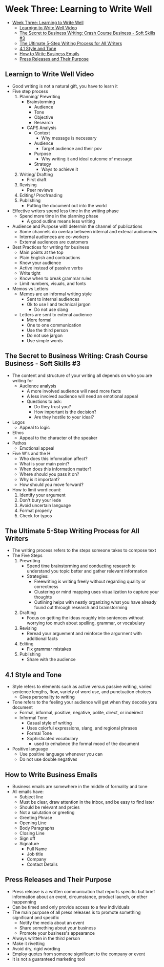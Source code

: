 # Week Three: Learning to Write Well

- [Week Three: Learning to Write Well](#week-three-learning-to-write-well)
  - [Learnign to Write Well Video](#learnign-to-write-well-video)
  - [The Secret to Business Writing: Crash Course Business - Soft Skills #3](#the-secret-to-business-writing-crash-course-business---soft-skills-3)
  - [The Ultimate 5-Step Writing Process for All Writers](#the-ultimate-5-step-writing-process-for-all-writers)
  - [4.1 Style and Tone](#41-style-and-tone)
  - [How to Write Business Emails](#how-to-write-business-emails)
  - [Press Releases and Their Purpose](#press-releases-and-their-purpose)

## Learnign to Write Well Video

- Good writing is not a natural gift, you have to learn it
- Five step process
    1. Planning/ Prewriting
        - Brainstorming
            - Audience
            - Tone
            - Objective
            - Research
        - CAPS Analysis
            - Context
                - Why message is necessary
            - Audience
                - Target audience and their pov
            - Purpose
                - Why writing it and ideal outcome of message
            - Strategy
                - Ways to achieve it
    2. Writing/ Drafting
        - First draft
    3. Revising
        - Peer reviews
    4. Editing/ Proofreading
    5. Publishing
        - Putting the document out into the world
- Effective writers spend less time in the writing phase
  - Spend more time in the planning phase
    - A good outline means less writing
- Audience and Purpose witll determin the channel of publications
  - Some channels do overlap between internal and extenal audiuences
  - Internal audiences are co-workers
  - External audiences are customers
- Best Practices for writing for business
  - Main points at the top
  - Plain English and contractions
  - Know your audience
  - Active instead of passive verbs
  - Write tight
  - Know when to break grammar rules
  - Limit numbers, visuals, and fonts
- Memos vs Letters
  - Memos are an informal writing style
    - Sent to internal audiences
    - Ok to use I and technical jargon
      - Do not use slang
  - Letters are sent to extenal audience
    - More formal
    - One to one communication
    - Use the third person
    - Do not use jargon
    - Use simple words

## The Secret to Business Writing: Crash Course Business - Soft Skills #3

- The content and structure of your writing all depends on who you are writing for
  - Audience analysis
    - A more involved audience will need more facts
    - A less involved audience will need an emotional appeal
    - Questions to ask:
      - Do they trust you?
      - How important is the decision?
      - Are they hostile to your ideal?
- Logos
  - Appeal to logic
- Ethos
  - Appeal to the character of the speaker
- Pathos
  - Emotional appeal
- Five W's and the H
  - Who does this infomration affect?
  - What is your main point?
  - When does this information matter?
  - Where should you pass it on?
  - Why is it important?
  - How should you move forward?
- How to limit word count:
    1. Identify your argument
    2. Don't bury your lede
    3. Avoid uncertain language
    4. Format properly
    5. Check for typos

## The Ultimate 5-Step Writing Process for All Writers

- The writing process refers to the steps someone takes to compose text
- The Five Steps
    1. Prewriting
        - Spend time brainstorming and conducting research to understand you topic better and gather relevant information
        - Strategies:
            - Freewriting is writing freely without regarding quality or correctness
            - Clustering or mind mapping uses visualization to capture your thoughts
            - Outlining helps with neatly organizing what you have already found out through research and brainstorming
    2. Drafting
        - Focus on getting the ideas roughly into sentences without worrying too much about spelling, grammar, or vocabulary
    3. Revising
        - Reread your arguement and reinforce the argurment with additional facts
    4. Editing
        - Fix grammar mistakes
    5. Publishing
        - Share with the audience

## 4.1 Style and Tone

- Style refers to elements such as active versus passive writing, varied sentence lengths, flow, variety of word use, and punctuation choices
  - Gives personality to writing
- Tone refers to the feeling your audience will get when they decode yoru document
  - Formal, informal, positive, negative, polite, direct, or indeirect
  - Informal Tone
    - Casual style of writing
    - Uses colorful expressions, slang, and regional phrases
    - Formal Tone
    - Sophisticated vocabulary
      - used to enhabnce the formal mood of the document
- Positive language
  - Use positive language whenever you can
  - Do not use double negatives

## How to Write Business Emails

- Business emails are somewhere in the middle of formality and tone
- All emails have:
  - Subject line
  - Must be clear, draw attention in the inbox, and be easy to find later
  - Should be relevant and prcies
  - Not a salutation or greeting
  - Greeting Phrase
  - Opening Line
  - Body Paragraphs
  - Closing Line
  - Sign off
  - Signature
    - Full Name
    - Job title
    - Company
    - Contact Details

## Press Releases and Their Purpose

- Press release is a written communication that reports specific but brief information about an event, circumstance, product launch, or other happenning
- Can be timed and only provide access to a few individuals
- The main purpose of all press releases is to promote something significant and specific
  - Notify the media about an event
  - Share something about your business
  - Promote your business's appearance
- Always written in the third person
- Make it rivetting
- Avoid dry, rigid wording
- Employ quotes from someone significant to the company or event
- It is not a guaranteed marketing tool
